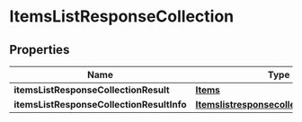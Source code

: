 # ItemsListResponseCollection

## Properties
Name | Type | Description | Notes
------------ | ------------- | ------------- | -------------
**itemsListResponseCollectionResult** | [**Items**](Items.md) |  |  [optional]
**itemsListResponseCollectionResultInfo** | [**ItemslistresponsecollectionResultInfo**](ItemslistresponsecollectionResultInfo.md) |  |  [optional]
